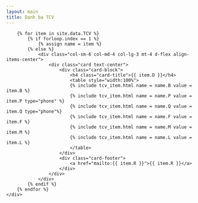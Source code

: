 ```yaml
---
layout: main
title: Danh bạ TCV
---
```


<div class="container" id="TCV" markdown="0">
    <div class="row">

        {% for item in site.data.TCV %}
            {% if forloop.index == 1 %}
                {% assign name = item %}        
            {% else %}
                <div class="col-sm-6 col-md-4 col-lg-3 mt-4 d-flex align-items-center">
                    <div class="card text-center">
                        <div class="card-block">
                            <h4 class="card-title">{{ item.D }}</h4>
                            <table style="width:100%">
                            {% include tcv_item.html name = name.B value = item.B %}
                            {% include tcv_item.html name = name.P value = item.P type="phone" %}
                            {% include tcv_item.html name = name.Q value = item.Q type="phone"%}
                            {% include tcv_item.html name = name.F value = item.F %}
                            {% include tcv_item.html name = name.M value = item.M %}
                            {% include tcv_item.html name = name.L value = item.L %}
                            </table>
                        </div>
                        <div class="card-footer">
                            <a href="mailto:{{ item.R }}">{{ item.R }}</a>
                        </div>
                    </div>
                </div>
            {% endif %}
        {% endfor %}
    </div>
</div>